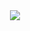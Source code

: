 <div id="header" align="center">
  <img src="https://media4.giphy.com/media/v1.Y2lkPTc5MGI3NjExazFyazQyZDJldmYzanQweXhqbDlqa3YzcWN4a2Y3emF5a2RrMm1vYSZlcD12MV9pbnRlcm5hbF9naWZfYnlfaWQmY3Q9Zw/zGfutPr2gc4l74bWO1/giphy.gif"/>
</div>
